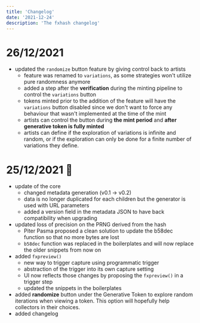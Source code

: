 ```yaml
---
title: 'Changelog'
date: '2021-12-24'
description: 'The fxhash changelog'
---
```



# 26/12/2021

* updated the `randomize` button feature by giving control back to artists
  - feature was renamed to `variations`, as some strategies won't utilize pure randomness anymore
  - added a step after the **verification** during the minting pipeline to control the `variations` button
  - tokens minted prior to the addition of the feature will have the `variations` button disabled since we don't want to force any behaviour that wasn't implemented at the time of the mint
  - artists can control the button during **the mint period** and **after generative token is fully minted**
  - artists can define if the exploration of variations is infinite and random, or if the exploration can only be done for a finite number of variations they define.

# 25/12/2021 🎅

* update of the core
  - changed metadata generation (v0.1 -> v0.2)
  - data is no longer duplicated for each children but the generator is used with URL parameters
  - added a version field in the metadata JSON to have back compatibility when upgrading
* updated loss of precision on the PRNG derived from the hash
  - Piter Pasma proposed a clean solution to update the b58dec function so that no more bytes are lost
  - `b58dec` function was replaced in the boilerplates and will now replace the older snippets from now on
* added `fxpreview()`
  - new way to trigger capture using programmatic trigger
  - abstraction of the trigger into its own capture setting
  - UI now reflects those changes by proposing the `fxpreview()` in a trigger step
  - updated the snippets in the boilerplates
* added **randomize** button under the Generative Token to explore random iterations when viewing a token. This option will hopefully help collectors in their choices.
* added changelog
